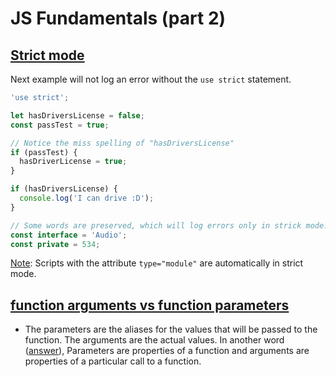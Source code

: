 # JS Fundamentals (part 2)

## [Strict mode](https://developer.mozilla.org/en-US/docs/Web/JavaScript/Reference/Strict_mode)

Next example will not log an error without the `use strict` statement.

```js
'use strict';

let hasDriversLicense = false;
const passTest = true;

// Notice the miss spelling of "hasDriversLicense"
if (passTest) {
  hasDriverLicense = true;
}

if (hasDriversLicense) {
  console.log('I can drive :D');
}

// Some words are preserved, which will log errors only in strick mode:
const interface = 'Audio';
const private = 534;
```

[Note](https://developer.mozilla.org/en-US/docs/Web/JavaScript/Reference/Strict_mode#strict_mode_for_modules): Scripts with the attribute `type="module"` are automatically in strict mode.

## [function arguments vs function parameters](https://stackoverflow.com/a/12874546)

- The parameters are the aliases for the values that will be passed to the function. The arguments are the actual values. In another word ([answer](https://stackoverflow.com/a/12874589)), Parameters are properties of a function and arguments are properties of a particular call to a function.
